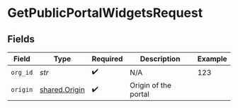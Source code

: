 # GetPublicPortalWidgetsRequest


## Fields

| Field                                          | Type                                           | Required                                       | Description                                    | Example                                        |
| ---------------------------------------------- | ---------------------------------------------- | ---------------------------------------------- | ---------------------------------------------- | ---------------------------------------------- |
| `org_id`                                       | *str*                                          | :heavy_check_mark:                             | N/A                                            | 123                                            |
| `origin`                                       | [shared.Origin](../../models/shared/origin.md) | :heavy_check_mark:                             | Origin of the portal                           |                                                |